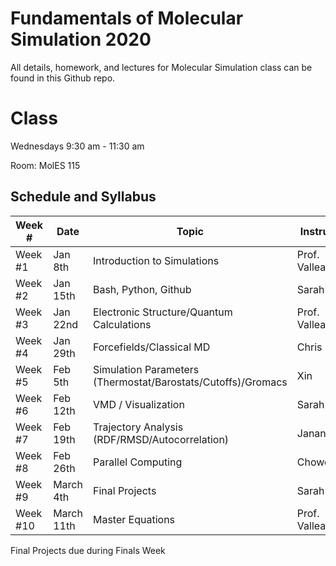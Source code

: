 # Fundamentals of Molecular Simulation 2020
All details, homework, and lectures for Molecular Simulation class can be found in this Github repo. 

# Class

Wednesdays 9:30 am - 11:30 am

Room: MolES 115 

## Schedule and Syllabus

|Week #  | Date  | Topic | Instructor |
|---|---|---|---|
Week #1 | Jan 8th | Introduction to Simulations | Prof. Valleau 
Week #2 | Jan 15th | Bash, Python, Github | Sarah
Week #3 | Jan 22nd | Electronic Structure/Quantum Calculations | Prof. Valleau
Week #4 | Jan 29th | Forcefields/Classical MD | Chris
Week #5 | Feb 5th | Simulation Parameters (Thermostat/Barostats/Cutoffs)/Gromacs | Xin
Week #6 | Feb 12th | VMD / Visualization | Sarah
Week #7 | Feb 19th | Trajectory Analysis (RDF/RMSD/Autocorrelation) | Janani
Week #8 | Feb 26th | Parallel Computing | Chowdhury
Week #9 | March 4th | Final Projects | Sarah
Week #10 | March 11th | Master Equations | Prof. Valleau

Final Projects due during Finals Week

